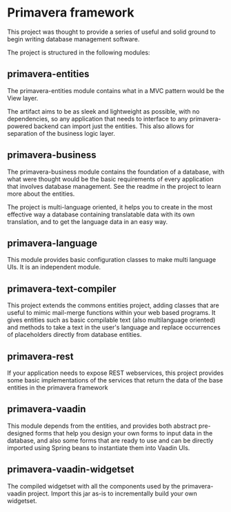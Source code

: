 # Primavera framework
This project was thought to provide a series of useful and solid ground
to begin writing database management software.

The project is structured in the following modules:

## primavera-entities
The primavera-entities module contains what in a MVC pattern would be the View layer.

The artifact aims to be as sleek and lightweight as possible, with no dependencies, so any application that
needs to interface to any primavera-powered backend can import just the entities. This also allows for
separation of the business logic layer.

## primavera-business
The primavera-business module contains the foundation of a database, with
what were thought would be the basic requirements of every application
that involves database management. See the readme in the project to learn
more about the entities.

The project is multi-language oriented, it helps you to create in the
most effective way a database containing translatable data with its own
translation, and to get the language data in an easy way.

## primavera-language
This module provides basic configuration classes to make multi language UIs.
It is an independent module.

## primavera-text-compiler
This project extends the commons entities project, adding classes that are
useful to mimic mail-merge functions within your web based programs.
It gives entities such as basic compilable text (also multilanguage oriented)
and methods to take a text in the user's language and replace occurrences
of placeholders directly from database entities.

## primavera-rest
If your application needs to expose REST webservices, this project provides
some basic implementations of the services that return the data of the base
entities in the primavera framework

## primavera-vaadin
This module depends from the entities, and provides both abstract
pre-designed forms that help you design your own forms to input data
in the database, and also some forms that are ready to use and can be
directly imported using Spring beans to instantiate them into Vaadin UIs.

## primavera-vaadin-widgetset
The compiled widgetset with all the components used by the primavera-vaadin
project. Import this jar as-is to incrementally build your own widgetset.